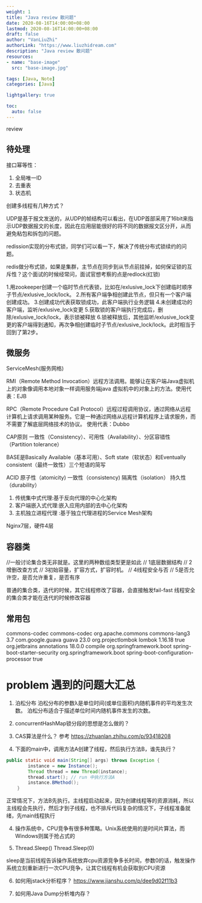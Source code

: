 ```yaml
---
weight: 1
title: "Java review 散问题"
date: 2020-08-16T14:00:00+08:00
lastmod: 2020-08-16T14:00:00+08:00
draft: false
author: "VanLiuZhi"
authorLink: "https://www.liuzhidream.com"
description: "Java review 散问题"
resources:
- name: "base-image"
  src: "base-image.jpg"

tags: [Java, Note]
categories: [Java]

lightgallery: true

toc:
  auto: false
---
```


review

<!-- more -->

## 待处理

接口幂等性：
1. 全局唯一ID
2. 去重表
3. 状态机

创建多线程有几种方式？

UDP是基于报文发送的，从UDP的帧结构可以看出，在UDP首部采用了16bit来指示UDP数据报文的长度，因此在应用层能很好的将不同的数据报文区分开，从而避免粘包和拆包的问题。

redission实现的分布式锁，同学们可以看一下，解决了传统分布式锁续约的问题。

redis做分布式锁，如果是集群，主节点在同步到从节点前挂掉，如何保证锁的互斥性？这个面试的时候经常问，面试官想考察的点是redlock(红锁)

1.用zookeeper创建一个临时节点代表锁，比如在/exlusive_lock下创建临时顺序子节点/exlusive_lock/lock。
2.所有客户端争相创建此节点，但只有一个客户端创建成功。
3.创建成功代表获取锁成功，此客户端执行业务逻辑
4.未创建成功的客户端，监听/exlusive_lock变更
5.获取锁的客户端执行完成后，删除/exlusive_lock/lock，表示锁被释放
6.锁被释放后，其他监听/exlusive_lock变更的客户端得到通知，再次争相创建临时子节点/exlusive_lock/lock。此时相当于回到了第2步。

## 微服务

ServiceMesh(服务网格)

RMI（Remote Method Invocation）远程方法调用。能够让在客户端Java虚拟机上的对象像调用本地对象一样调用服务端java 虚拟机中的对象上的方法。使用代表：EJB

RPC（Remote Procedure Call Protocol）远程过程调用协议，通过网络从远程计算机上请求调用某种服务。它是一种通过网络从远程计算机程序上请求服务，而不需要了解底层网络技术的协议。 使用代表：Dubbo

CAP原则
一致性（Consistency）、可用性（Availability）、分区容错性（Partition tolerance）

BASE是Basically Available（基本可用）、Soft state（软状态）和Eventually consistent（最终一致性）三个短语的简写

ACID
原子性（atomicity)
一致性（consistency)
隔离性（isolation）
持久性（durability）


1. 传统集中式代理:基于反向代理的中心化架构
2. 客户端嵌入式代理:嵌入应用内部的去中心化架构
3. 主机独立进程代理 :基于独立代理进程的Service Mesh架构

Nginx7层，硬件4层

## 容器类

//一般讨论集合类无非就是。这里的两种数组类型更是如此
// 1底层数据结构
// 2增删改查方式
// 3初始容量，扩容方式，扩容时机。
// 4线程安全与否
// 5是否允许空，是否允许重复，是否有序 

普通的集合类，迭代的时候，其它线程修改了容器，会直接触发fail-fast
线程安全的集合类才能在迭代的时候修改容器


## 常用包

<dependency>
    <groupId>commons-codec</groupId>
    <artifactId>commons-codec</artifactId>
</dependency>
<dependency>
    <groupId>org.apache.commons</groupId>
    <artifactId>commons-lang3</artifactId>
    <version>3.7</version>
</dependency>
<dependency>
    <groupId>com.google.guava</groupId>
    <artifactId>guava</artifactId>
    <version>23.0</version>
</dependency>
<dependency>
    <groupId>org.projectlombok</groupId>
    <artifactId>lombok</artifactId>
    <version>1.16.18</version>
    <optional>true</optional>
</dependency>
<!--A set of annotations used for code inspection support and code documentation.-->
<dependency>
    <groupId>org.jetbrains</groupId>
    <artifactId>annotations</artifactId>
    <version>18.0.0</version>
    <scope>compile</scope>
</dependency>
<!--security-->
<dependency>
    <groupId>org.springframework.boot</groupId>
    <artifactId>spring-boot-starter-security</artifactId>
</dependency>
<!--配置文件转换支持，主要是旧体系框架向Spring boot转换-->
<dependency>
    <groupId>org.springframework.boot</groupId>
    <artifactId>spring-boot-configuration-processor</artifactId>
    <optional>true</optional>
</dependency>

# problem 遇到的问题大汇总

1. 泊松分布
泊松分布的参数λ是单位时间(或单位面积)内随机事件的平均发生次数。 泊松分布适合于描述单位时间内随机事件发生的次数。

2. concurrentHashMap锁分段的思想是怎么做的？

3. CAS算法是什么？
参考 https://zhuanlan.zhihu.com/p/93418208

3. 下面的main中，调用方法A创建了线程，然后执行方法B，谁先执行？

```java
public static void main(String[] args) throws Exception {
        instance = new Instance();
        Thread thread = new Thread(instance);
        thread.start(); // run 中执行方法A
        instance.BMethod();
    }
```
正常情况下，方法B先执行。主线程启动起来，因为创建线程等的资源消耗，所以主线程会先执行，然后才到子线程，也不排斥代码复杂的情况下，子线程准备就绪，先main线程执行

4. 操作系统中，CPU竞争有很多种策略。Unix系统使用的是时间片算法，而Windows则属于抢占式的

5. Thread.Sleep() Thread.Sleep(0)

sleep是当前线程告诉操作系统放弃cpu资源竞争多长时间，参数0的话，触发操作系统立刻重新进行一次CPU竞争，让其它线程有机会获取到CPU资源

6. 如何用jstack分析程序？
https://www.jianshu.com/p/dee9d02f11b3

7. 如何用Java Dump分析堆内存？

